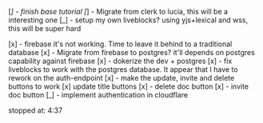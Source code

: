 [_] - finish base tutorial
[_] - Migrate from clerk to lucia, this will be a interesting one
[_] - setup my own liveblocks? using yjs+lexical and wss, this will be super hard


[x] - firebase it's not working. Time to leave it behind to a traditional database
[x] - Migrate from firebase to postgres? it'll depends on postgres capability against firebase
[x] - dokerize the dev + postgres
[x] - fix liveblocks to work with the postgres database. It appear that I have to rework on the auth-endpoint
[x] - make the update, invite and delete buttons to work
[x] update title buttons
[x] - delete doc button
[x] - invite doc button
[_] - implement authentication in cloudflare

stopped at: 4:37